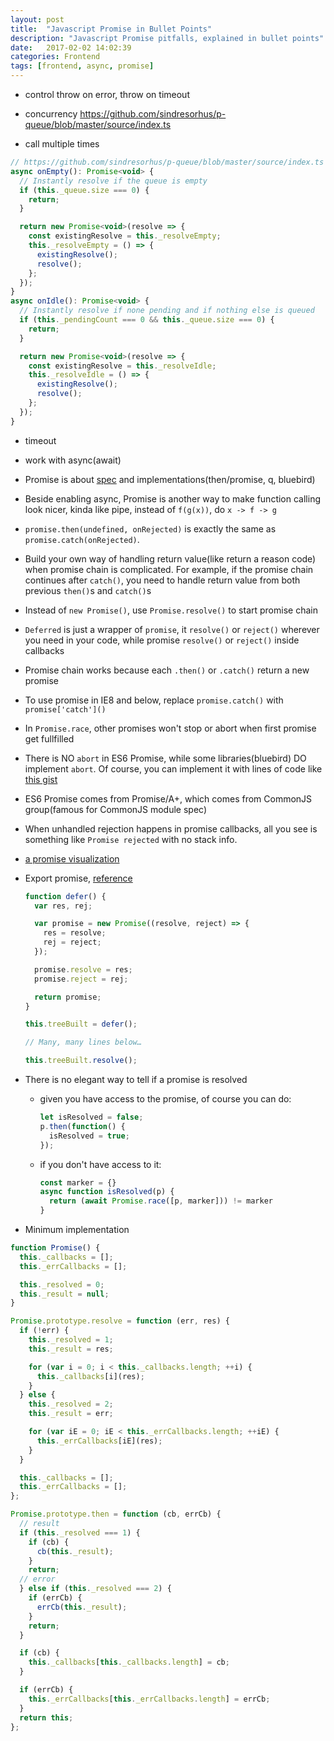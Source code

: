```yaml
---
layout: post
title:  "Javascript Promise in Bullet Points"
description: "Javascript Promise pitfalls, explained in bullet points"
date:   2017-02-02 14:02:39
categories: Frontend
tags: [frontend, async, promise]
---
```


- control throw on error, throw on timeout

- concurrency
https://github.com/sindresorhus/p-queue/blob/master/source/index.ts

- call multiple times

```js
// https://github.com/sindresorhus/p-queue/blob/master/source/index.ts
async onEmpty(): Promise<void> {
  // Instantly resolve if the queue is empty
  if (this._queue.size === 0) {
    return;
  }

  return new Promise<void>(resolve => {
    const existingResolve = this._resolveEmpty;
    this._resolveEmpty = () => {
      existingResolve();
      resolve();
    };
  });
}
async onIdle(): Promise<void> {
  // Instantly resolve if none pending and if nothing else is queued
  if (this._pendingCount === 0 && this._queue.size === 0) {
    return;
  }

  return new Promise<void>(resolve => {
    const existingResolve = this._resolveIdle;
    this._resolveIdle = () => {
      existingResolve();
      resolve();
    };
  });
}
```

- timeout

- work with async(await)

- Promise is about [spec](https://promisesaplus.com/) and implementations(then/promise, q, bluebird)

- Beside enabling async, Promise is another way to make function calling look nicer, kinda like pipe, instead of `f(g(x))`, do `x -> f -> g`

- `promise.then(undefined, onRejected)` is exactly the same as `promise.catch(onRejected)`.

- Build your own way of handling return value(like return a reason code) when promise chain is complicated. For example, if the promise chain continues after `catch()`, you need to handle return value from both previous `then()`s and `catch()`s

- Instead of `new Promise()`, use `Promise.resolve()` to start promise chain

- `Deferred` is just a wrapper of `promise`, it `resolve()` or `reject()` wherever you need in your code, while promise `resolve()` or `reject()` inside callbacks

- Promise chain works because each `.then()` or `.catch()` return a new promise

- To use promise in IE8 and below, replace `promise.catch()` with `promise['catch']()`

- In `Promise.race`, other promises won't stop or abort when first promise get fullfilled

- There is NO `abort` in ES6 Promise, while some libraries(bluebird) DO implement `abort`. Of course, you can implement it with lines of code like [this gist](https://gist.github.com/jurassix/64facb34686ad71463ca3121ee77db24)

- ES6 Promise comes from Promise/A+, which comes from CommonJS group(famous for CommonJS module spec)

- When unhandled rejection happens in promise callbacks, all you see is something like `Promise rejected` with no stack info.

- [a promise visualization](http://bevacqua.github.io/promisees/)

- Export promise, [reference](http://lea.verou.me/2016/12/resolve-promises-externally-with-this-one-weird-trick/)

  ```javascript
  function defer() {
    var res, rej;

    var promise = new Promise((resolve, reject) => {
      res = resolve;
      rej = reject;
    });

    promise.resolve = res;
    promise.reject = rej;

    return promise;
  }

  this.treeBuilt = defer();

  // Many, many lines below…

  this.treeBuilt.resolve();
  ```

- There is no elegant way to tell if a promise is resolved
  - given you have access to the promise, of course you can do:
    ```javascript
    let isResolved = false;
    p.then(function() {
      isResolved = true;
    });
    ```
  - if you don't have access to it:
    ```javascript
    const marker = {}
    async function isResolved(p) {
      return (await Promise.race([p, marker])) != marker
    }
    ```

- Minimum implementation

```javascript
function Promise() {
  this._callbacks = [];
  this._errCallbacks = [];

  this._resolved = 0;
  this._result = null;
}

Promise.prototype.resolve = function (err, res) {
  if (!err) {
    this._resolved = 1;
    this._result = res;

    for (var i = 0; i < this._callbacks.length; ++i) {
      this._callbacks[i](res);
    }
  } else {
    this._resolved = 2;
    this._result = err;

    for (var iE = 0; iE < this._errCallbacks.length; ++iE) {
      this._errCallbacks[iE](res);
    }
  }

  this._callbacks = [];
  this._errCallbacks = [];
};

Promise.prototype.then = function (cb, errCb) {
  // result
  if (this._resolved === 1) {
    if (cb) {
      cb(this._result);
    }
    return;
  // error
  } else if (this._resolved === 2) {
    if (errCb) {
      errCb(this._result);
    }
    return;
  }

  if (cb) {
    this._callbacks[this._callbacks.length] = cb;
  }

  if (errCb) {
    this._errCallbacks[this._errCallbacks.length] = errCb;
  }
  return this;
};

```

[](https://github.com/kriskowal/q/blob/v1/design/README.md)